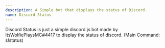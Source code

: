 ```yaml
---
description: A Simple bot that displays the status of Discord.
name: Discord Status
---
```


Discord Status is just a simple discord.js bot made by ItsWolfiePlaysMC#4417 to display the status of discord. (Main Command: s!status)
